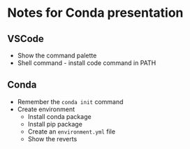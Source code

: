 # Notes for Conda presentation

## VSCode

* Show the command palette
* Shell command - install code command in PATH

## Conda

* Remember the `conda init` command
* Create environment
    * Install conda package
    * Install pip package
    * Create an `environment.yml` file
    * Show the reverts
